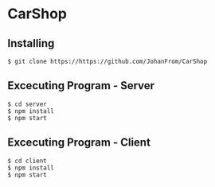 # CarShop

## Installing 
```
$ git clone https://https://github.com/JohanFrom/CarShop 
```

## Excecuting Program - Server
```
$ cd server
$ npm install 
$ npm start
```

## Excecuting Program - Client
```
$ cd client
$ npm install 
$ npm start
```



